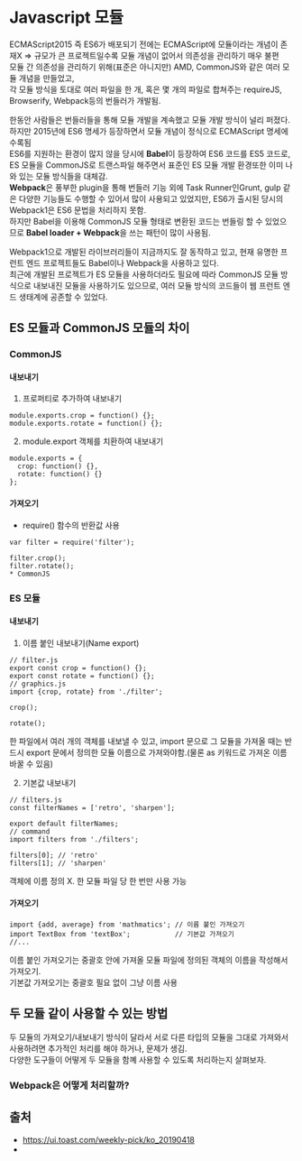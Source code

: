 # Javascript 모듈  
ECMAScript2015 즉 ES6가 배포되기 전에는 ECMAScript에 모듈이라는 개념이 존재X => 규모가 큰 프로젝트일수록 모듈 개념이 없어서 의존성을 관리하기 매우 불편  
모듈 간 의존성을 관리하기 위해(표준은 아니지만) AMD, CommonJS와 같은 여러 모듈 개념을 만들었고,  
각 모듈 방식을 토대로 여러 파일을 한 개, 혹은 몇 개의 파일로 합쳐주는 requireJS, Browserify, Webpack등의 번들러가 개발됨.  

한동안 사람들은 번들러들을 통해 모듈 개발을 계속했고 모듈 개발 방식이 널리 퍼졌다. 하지만 2015년에 ES6 명세가 등장하면서 모듈 개념이 정식으로 ECMAScript 명세에 수록됨  
ES6를 지원하는 환경이 많지 않을 당시에 **Babel**이 등장하여 ES6 코드를 ES5 코드로, ES 모듈을 CommonJS로 트랜스파일 해주면서 표준인 ES 모듈 개발 환경또한 이미 나와 있는 모듈 방식들을 대체감.  
**Webpack**은 풍부한 plugin을 통해 번들러 기능 외에 Task Runner인Grunt, gulp 같은 다양한 기능들도 수행할 수 있어서 많이 사용되고 있었지만, ES6가 출시된 당시의 Webpack1은 ES6 문법을 처리하지 못함.  
하지만 Babel을 이용해 CommonJS 모듈 형태로 변환된 코드는 번들링 할 수 있었으므로 **Babel loader + Webpack**을 쓰는 패턴이 많이 사용됨.  

Webpack1으로 개발된 라이브러리들이 지금까지도 잘 동작하고 있고, 현재 유명한 프런트 엔드 프로젝트들도 Babel이나 Webpack을 사용하고 있다.  
최근에 개발된 프로젝트가 ES 모듈을 사용하더라도 필요에 따라 CommonJS 모듈 방식으로 내보내진 모듈을 사용하기도 있으므로, 여러 모듈 방식의 코드들이 웹 프런트 엔드 생태계에 공존할 수 있었다.  


## ES 모듈과 CommonJS 모듈의 차이  
### CommonJS  
#### 내보내기  
1. 프로퍼티로 추가하여 내보내기
```
module.exports.crop = function() {};
module.exports.rotate = function() {};
```  

2. module.export 객체를 치환하여 내보내기  
```
module.exports = {
  crop: function() {},
  rotate: function() {}
};
```  

#### 가져오기  
* require() 함수의 반환값 사용  
```
var filter = require('filter');

filter.crop();
filter.rotate();
* CommonJS  
```  

### ES 모듈  
#### 내보내기  
1. 이름 붙인 내보내기(Name export)  
```
// filter.js
export const crop = function() {};
export const rotate = function() {};
// graphics.js
import {crop, rotate} from './filter';

crop();

rotate();
``` 
한 파일에서 여러 개의 객체를 내보낼 수 있고, import 문으로 그 모듈을 가져올 때는 반드시 export 문에서 정의한 모듈 이름으로 가져와야함.(물론 as 키워드로 가져온 이름 바꿀 수 있음)  

2. 기본값 내보내기  
```
// filters.js
const filterNames = ['retro', 'sharpen'];

export default filterNames;
// command
import filters from './filters'; 

filters[0]; // 'retro'
filters[1]; // 'sharpen'
```  
객체에 이름 정의 X. 한 모듈 파일 당 한 번만 사용 가능  

#### 가져오기  
```
import {add, average} from 'mathmatics'; // 이름 붙인 가져오기
import TextBox from 'textBox';           // 기본값 가져오기
//...
```  
이름 붙인 가져오기는 중괄호 안에 가져올 모듈 파일에 정의된 객체의 이름을 작성해서 가져오기.  
기본값 가져오기는 중괄호 필요 없이 그냥 이름 사용  

## 두 모듈 같이 사용할 수 있는 방법  
두 모듈의 가져오기/내보내기 방식이 달라서 서로 다른 타입의 모듈을 그대로 가져와서 사용하려면 추가적인 처리를 해야 하거나, 문제가 생김.  
다양한 도구들이 어떻게 두 모듈을 함꼐 사용할 수 있도록 처리하는지 살펴보자.  

### Webpack은 어떻게 처리할까?  



## 출처  
* https://ui.toast.com/weekly-pick/ko_20190418  
* 
